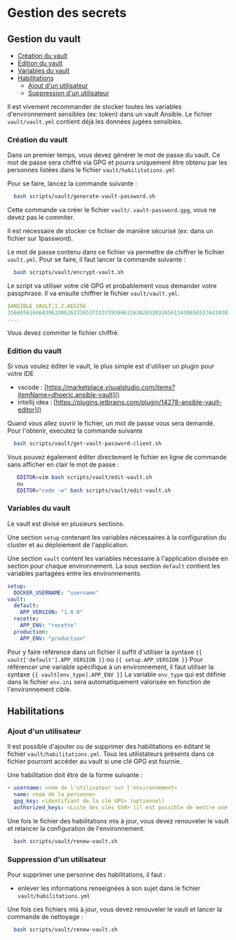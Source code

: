 # Gestion des secrets

## Gestion du vault

- [Création du vault](#création-du-vault)
- [Edition du vault](#edition-du-vault)
- [Variables du vault](#variables-du-vault)
- [Habilitations](#habilitations)
  - [Ajout d'un utilisateur](#ajout-dun-utilisateur)
  - [Suppression d'un utilisateur](#suppression-dun-utilisateur)

Il est vivement recommander de stocker toutes les variables d'environnement sensibles (ex: token) dans un vault Ansible.
Le fichier `vault/vault.yml` contient déjà les données jugées sensibles.

### Création du vault

Dans un premier temps, vous devez générer le mot de passe du vault. Ce mot de passe sera chiffré via GPG et pourra
uniquement être obtenu par les personnes listées dans le fichier `vault/habilitations.yml`

Pour se faire, lancez la commande suivante :

```bash
  bash scripts/vault/generate-vault-password.sh
```

Cette commande va créer le fichier `vault/.vault-password.gpg`, vous ne devez pas le commiter.

Il est nécessaire de stocker ce fichier de manière sécurisé (ex: dans un fichier sur 1password).

Le mot de passe contenu dans ce fichier va permettre de chiffrer le ficihier `vault.yml`. Pour se
faire, il faut lancer la commande suivante :

```bash
  bash scripts/vault/encrypt-vault.sh
```

Le script va utiliser votre clé GPG et probablement vous demander votre passphrase. Il va ensuite chiffrer le
fichier `vault/vault.yml`.

```yaml
$ANSIBLE_VAULT;1.2;AES256
35666561666439633062623165373337393866316362653032656134366565376434383739646163
....
```

Vous devez commiter le fichier chiffré.

### Edition du vault

Si vous voulez éditer le vault, le plus simple est d'utiliser un plugin pour votre IDE

- vscode : [https://marketplace.visualstudio.com/items?itemName=dhoeric.ansible-vault]()
- intellij idea : [https://plugins.jetbrains.com/plugin/14278-ansible-vault-editor]()

Quand vous allez ouvrir le fichier, un mot de passe vous sera demandé. Pour l'obtenir, executez la commande suivante

```bash
  bash scripts/vault/get-vault-password-client.sh
```

Vous pouvez également éditer directement le fichier en ligne de commande sans afficher en clair le mot de passe :

```bash
   EDITOR=vim bash scripts/vault/edit-vault.sh
   ou
   EDITOR="code -w" bash scripts/vault/edit-vault.sh
```

### Variables du vault

Le vault est divisé en plusieurs sections.

Une section `setup` contenant les variables nécessaires à la configuration du cluster et au déploiement de l'application.

Une section `vault` content les variables nécessaire à l'application divisée en section pour chaque environnement.
La sous section `default` contient les variables partagées entre les environnements.

```yaml
setup:
  DOCKER_USERNAME: "username"
vault:
  default:
    APP_VERSION: "1.0.0"
  recette:
    APP_ENV: "recette"
  production:
    APP_ENV: "production"
```

Pour y faire référence dans un fichier il suffit d'utiliser la syntaxe `{{ vault['default'].APP_VERSION }}` ou `{{ setup.APP_VERSION }}`
Pour référencer une variable spécifique à un environnement, il faut utiliser la syntaxe `{{ vault[env_type].APP_ENV }}`
La variable `env_type` qui est définie dans le fichier `env.ini` sera automatiquement valorisée en fonction de
l'environnement cible.

## Habilitations

### Ajout d'un utilisateur

Il est possible d'ajouter ou de supprimer des habilitations en éditant le
fichier `vault/habilitations.yml`. Tous les utilistateurs présents dans ce fichier pourront accéder au vault si une clé GPG est fournie.

Une habilitation doit être de la forme suivante :

```yml
- username: <nom de l'utilisateur sur l'environnement>
  name: <nom de la personne>
  gpg_key: <identifiant de la clé GPG> (optionnel)
  authorized_keys: <Liste des clés SSH> (il est possible de mettre une url github)
```

Une fois le fichier des habilitations mis à jour, vous devez renouveler le vault et relancer la configuration de
l'environnement.

```bash
  bash scripts/vault/renew-vault.sh
```

### Suppression d'un utilisateur

Pour supprimer une personne des habilitations, il faut :

- enlever les informations renseignées à son sujet dans le fichier `vault/habilitations.yml`

Une fois ces fichiers mis à jour, vous devez renouveler le vault et lancer la commande de nettoyage :

```bash
  bash scripts/vault/renew-vault.sh
```
